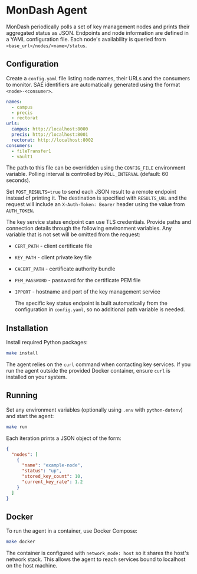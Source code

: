 # MonDash Agent

MonDash periodically polls a set of key management nodes and prints their
aggregated status as JSON. Endpoints and node information are defined in a YAML
configuration file. Each node's availability is queried from
`<base_url>/nodes/<name>/status`.

## Configuration

Create a `config.yaml` file listing node names, their URLs and the consumers
to monitor. SAE identifiers are automatically generated using the format
`<node>-<consumer>`.

```yaml
names:
  - campus
  - precis
  - rectorat
urls:
  campus: http://localhost:8000
  precis: http://localhost:8001
  rectorat: http://localhost:8002
consumers:
  - fileTransfer1
  - vault1
```

The path to this file can be overridden using the `CONFIG_FILE` environment
variable. Polling interval is controlled by `POLL_INTERVAL` (default: 60 seconds).

Set `POST_RESULTS=true` to send each JSON result to a remote endpoint instead of
printing it. The destination is specified with `RESULTS_URL` and the request will
include an `X-Auth-Token: Bearer` header using the value from `AUTH_TOKEN`.

The key service status endpoint can use TLS credentials. Provide paths and
connection details through the following environment variables. Any variable
that is not set will be omitted from the request:

* `CERT_PATH` - client certificate file
* `KEY_PATH` - client private key file
* `CACERT_PATH` - certificate authority bundle
* `PEM_PASSWORD` - password for the certificate PEM file
* `IPPORT` - hostname and port of the key management service
  
  The specific key status endpoint is built automatically from the
  configuration in `config.yaml`, so no additional path variable is needed.

## Installation

Install required Python packages:

```bash
make install
```

The agent relies on the `curl` command when contacting key services. If you run
the agent outside the provided Docker container, ensure `curl` is installed on
your system.

## Running

Set any environment variables (optionally using `.env` with `python-dotenv`) and
start the agent:

```bash
make run
```

Each iteration prints a JSON object of the form:

```json
{
  "nodes": [
    {
      "name": "example-node",
      "status": "up",
      "stored_key_count": 10,
      "current_key_rate": 1.2
    }
  ]
}
```

## Docker

To run the agent in a container, use Docker Compose:

```bash
make docker
```

The container is configured with `network_mode: host` so it shares the host's
network stack. This allows the agent to reach services bound to localhost on
the host machine.
